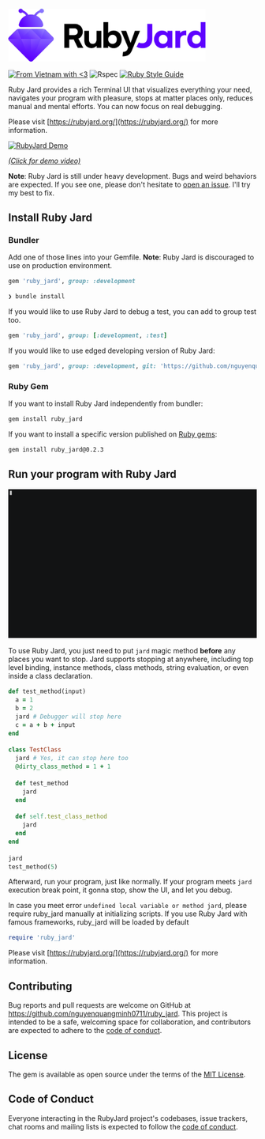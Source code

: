 [<img src="./website/static/img/logo/logo-full.png" width="400" />](https://rubyjard.org/)

[![From Vietnam with <3](https://raw.githubusercontent.com/webuild-community/badge/master/svg/love.svg)](https://webuild.community)
![Rspec](https://github.com/nguyenquangminh0711/ruby_jard/workflows/Rspec/badge.svg?branch=master)
[![Ruby Style Guide](https://img.shields.io/badge/code_style-rubocop-brightgreen.svg)](https://github.com/rubocop-hq/rubocop)

Ruby Jard provides a rich Terminal UI that visualizes everything your need, navigates your program with pleasure, stops at matter places only, reduces manual and mental efforts. You can now focus on real debugging.

Please visit [https://rubyjard.org/](https://rubyjard.org/) for more information.

[![RubyJard Demo](https://asciinema.org/a/358874.svg)](https://asciinema.org/a/358874)

*[(Click for demo video)](https://asciinema.org/a/358874)*

**Note**: Ruby Jard is still under heavy development. Bugs and weird behaviors are expected. If you see one, please don't hesitate to [open an issue](https://github.com/nguyenquangminh0711/ruby_jard/issues). I'll try my best to fix.

## Install Ruby Jard

### Bundler

Add one of those lines into your Gemfile. **Note**: Ruby Jard is discouraged to use on production environment.

```ruby
gem 'ruby_jard', group: :development
```

```bash
❯ bundle install
```

If you would like to use Ruby Jard to debug a test, you can add to group test too.


```ruby
gem 'ruby_jard', group: [:development, :test]
```

If you would like to use edged developing version of Ruby Jard:

```ruby
gem 'ruby_jard', group: :development, git: 'https://github.com/nguyenquangminh0711/ruby_jard'
```

### Ruby Gem

If you want to install Ruby Jard independently from bundler:

```bash
gem install ruby_jard
```

If you want to install a specific version published on [Ruby gems](https://rubygems.org/gems/ruby_jard):

```bash
gem install ruby_jard@0.2.3
```

## Run your program with Ruby Jard

![How to run your program with Ruby Jard](./website/static/img/getting_started/how-to-use.gif)

To use Ruby Jard, you just need to put `jard` magic method **before** any places you want to stop. Jard supports stopping at anywhere, including top level binding, instance methods, class methods, string evaluation, or even inside a class declaration.

```ruby
def test_method(input)
  a = 1
  b = 2
  jard # Debugger will stop here
  c = a + b + input
end

class TestClass
  jard # Yes, it can stop here too
  @dirty_class_method = 1 + 1

  def test_method
    jard
  end

  def self.test_class_method
    jard
  end
end

jard
test_method(5)
```

Afterward, run your program, just like normally. If your program meets `jard` execution break point, it gonna stop, show the UI, and let you debug.

In case you meet error `undefined local variable or method jard`, please require ruby_jard manually at initializing scripts. If you use Ruby Jard with famous frameworks, ruby_jard will be loaded by default

```ruby
require 'ruby_jard'
```

Please visit [https://rubyjard.org/](https://rubyjard.org/) for more information.

## Contributing

Bug reports and pull requests are welcome on GitHub at https://github.com/nguyenquangminh0711/ruby_jard. This project is intended to be a safe, welcoming space for collaboration, and contributors are expected to adhere to the [code of conduct](https://github.com/nguyenquangminh0711/ruby_jard/blob/master/CODE_OF_CONDUCT.md).


## License

The gem is available as open source under the terms of the [MIT License](https://opensource.org/licenses/MIT).

## Code of Conduct

Everyone interacting in the RubyJard project's codebases, issue trackers, chat rooms and mailing lists is expected to follow the [code of conduct](https://github.com/[USERNAME]/ruby_jard/blob/master/CODE_OF_CONDUCT.md).
